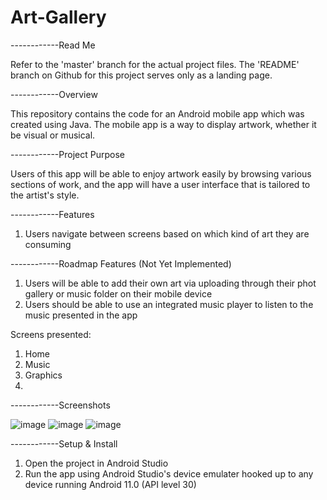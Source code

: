 # Art-Gallery
------------Read Me

Refer to the 'master' branch for the actual project files. The 'README' branch on Github for this project serves only as a landing page.

------------Overview

This repository contains the code for an Android mobile app which was created using Java. The mobile app is a way to display artwork, whether it be visual or musical.

------------Project Purpose

Users of this app will be able to enjoy artwork easily by browsing various sections of work, and the app will have a user interface that is tailored to the artist's style.

------------Features

1. Users navigate between screens based on which kind of art they are consuming

------------Roadmap Features (Not Yet Implemented)

1. Users will be able to add their own art via uploading through their phot gallery or music folder on their mobile device
2. Users should be able to use an integrated music player to listen to the music presented in the app

Screens presented:
1. Home
2. Music
3. Graphics
4. 

------------Screenshots

![image](https://user-images.githubusercontent.com/108777490/177905613-c699f86d-83c3-401e-9ee2-90872f0e0a38.png)
![image](https://user-images.githubusercontent.com/108777490/177905681-59bdee74-1969-4fb9-be55-f77a1302006e.png)
![image](https://user-images.githubusercontent.com/108777490/177905839-20944941-e2fe-4922-84f1-cef1d1732b98.png)

------------Setup & Install
1. Open the project in Android Studio
2. Run the app using Android Studio's device emulater hooked up to any device running Android 11.0 (API level 30)
